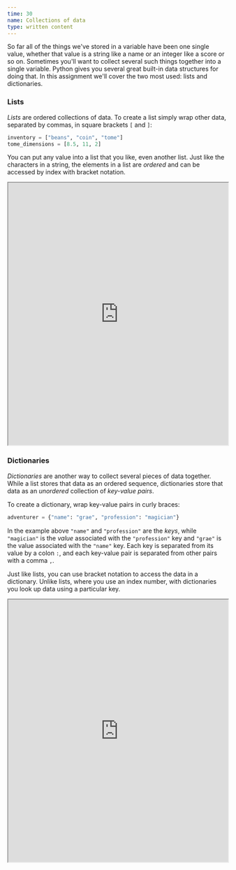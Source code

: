 ```yaml
---
time: 30
name: Collections of data
type: written content
---
```



So far all of the things we've stored in a variable have been one single value, whether that value is a string like a name or an integer like a score or so on. Sometimes you'll want to collect several such things together into a single variable. Python gives you several great built-in data structures for doing that. In this assignment we'll cover the two most used: lists and dictionaries.

### Lists

*Lists* are ordered collections of data. To create a list simply wrap other data, separated by commas, in square brackets `[` and `]`:

```python
inventory = ["beans", "coin", "tome"]
tome_dimensions = [8.5, 11, 2]
```
You can put any value into a list that you like, even another list. Just like the characters in a string, the elements in a list are _ordered_ and can be accessed by index with bracket notation.

<iframe height="600px" width="100%" src="https://trinket.io/embed/python3/59b7d426d9"></iframe>

### Dictionaries

*Dictionaries* are another way to collect several pieces of data together. While a list stores that data as an ordered sequence, dictionaries store that data as an _unordered_ collection of *key-value pairs*.

To create a dictionary, wrap key-value pairs in curly braces:

```python
adventurer = {"name": "grae", "profession": "magician"}
```

In the example above `"name"` and `"profession"` are the *keys*, while `"magician"` is the *value* associated with the `"profession"` key and `"grae"` is the value associated with the `"name"` key. Each key is separated from its value by a colon `:`, and each key-value pair is separated from other pairs with a comma `,`.

Just like lists, you can use bracket notation to access the data in a dictionary. Unlike lists, where you use an index number, with dictionaries you look up data using a particular key.

<iframe height="600px" width="100%" src="https://trinket.io/embed/python3/8072bc7067"></iframe>
